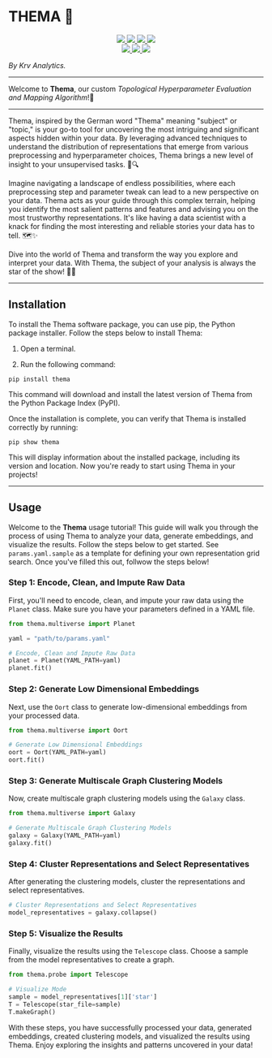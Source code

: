# THEMA 🔮

<p align="center">
  <a href="https://github.com/Krv-Analytics/Thema/graphs/contributors">
    <img src="https://img.shields.io/github/contributors/Krv-Analytics/Thema?style=flat-square">
  </a>
  <a href="https://github.com/Krv-Analytics/Thema/blob/main/LICENSE.md">
    <img src="https://img.shields.io/badge/License-CC%20BY--NC--ND%204.0-lightgrey?style=flat-square">
  </a>
  <a href="https://www.python.org/">
    <img src="https://img.shields.io/badge/python-3.10%2B-blue?style=flat-square&logo=python">
  </a>
  <a href="https://krv-analytics.github.io/Thema/">
    <img src="https://img.shields.io/badge/docs-available-green?style=flat-square&logo=gitbook">
  </a>
  <br>
  <a href="https://krv.ai">
    <img src="https://img.shields.io/badge/web-krv.ai-black?style=flat-square&logo=vercel">
  </a>
  <a href="https://www.linkedin.com/company/krv-analytics">
    <img src="https://img.shields.io/badge/LinkedIn-Krv%20Analytics-blue?style=flat-square&logo=linkedin">
  </a>
  <a href="mailto:team@krv.ai">
    <img src="https://img.shields.io/badge/Email-team@krv.ai-fe2b27?style=flat-square&logo=gmail">
  </a>
</p>

_By Krv Analytics._

---

Welcome to **Thema**, our custom _Topological Hyperparameter Evaluation and Mapping Algorithm_!🌟

---

Thema, inspired by the German word "Thema" meaning "subject" or "topic," is your go-to tool for uncovering the most intriguing and significant aspects hidden within your data. By leveraging advanced techniques to understand the distribution of representations that emerge from various preprocessing and hyperparameter choices, Thema brings a new level of insight to your unsupervised tasks. 🧠🔍

Imagine navigating a landscape of endless possibilities, where each preprocessing step and parameter tweak can lead to a new perspective on your data. Thema acts as your guide through this complex terrain, helping you identify the most salient patterns and features and advising you on the most trustworthy representations. It's like having a data scientist with a knack for finding the most interesting and reliable stories your data has to tell. 🗺️✨

Dive into the world of Thema and transform the way you explore and interpret your data. With Thema, the subject of your analysis is always the star of the show! 🌠🚀

---

## Installation

To install the Thema software package, you can use pip, the Python package installer. Follow the steps below to install Thema:

1. Open a terminal.

2. Run the following command:

```
pip install thema
```

This command will download and install the latest version of Thema from the Python Package Index (PyPI).

Once the installation is complete, you can verify that Thema is installed correctly by running:

```
pip show thema
```

This will display information about the installed package, including its version and location. Now you're ready to start using Thema in your projects!

---

## Usage

Welcome to the **Thema** usage tutorial! This guide will walk you through the process of using Thema to analyze your data, generate embeddings, and visualize the results. Follow the steps below to get started. See `params.yaml.sample` as a template for defining your own representation grid search. Once you've filled this out, follwow the steps below!

### Step 1: Encode, Clean, and Impute Raw Data

First, you'll need to encode, clean, and impute your raw data using the `Planet` class. Make sure you have your parameters defined in a YAML file.

```python
from thema.multiverse import Planet

yaml = "path/to/params.yaml"

# Encode, Clean and Impute Raw Data
planet = Planet(YAML_PATH=yaml)
planet.fit()
```

### Step 2: Generate Low Dimensional Embeddings

Next, use the `Oort` class to generate low-dimensional embeddings from your processed data.

```python
from thema.multiverse import Oort

# Generate Low Dimensional Embeddings
oort = Oort(YAML_PATH=yaml)
oort.fit()
```

### Step 3: Generate Multiscale Graph Clustering Models

Now, create multiscale graph clustering models using the `Galaxy` class.

```python
from thema.multiverse import Galaxy

# Generate Multiscale Graph Clustering Models
galaxy = Galaxy(YAML_PATH=yaml)
galaxy.fit()
```

### Step 4: Cluster Representations and Select Representatives

After generating the clustering models, cluster the representations and select representatives.

```python
# Cluster Representations and Select Representatives
model_representatives = galaxy.collapse()
```

### Step 5: Visualize the Results

Finally, visualize the results using the `Telescope` class. Choose a sample from the model representatives to create a graph.

```python
from thema.probe import Telescope

# Visualize Mode
sample = model_representatives[1]['star']
T = Telescope(star_file=sample)
T.makeGraph()
```

With these steps, you have successfully processed your data, generated embeddings, created clustering models, and visualized the results using Thema. Enjoy exploring the insights and patterns uncovered in your data!
